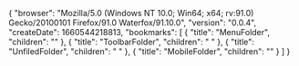 {
  "browser": "Mozilla/5.0 (Windows NT 10.0; Win64; x64; rv:91.0) Gecko/20100101 Firefox/91.0 Waterfox/91.10.0",
  "version": "0.0.4",
  "createDate": 1660544218813,
  "bookmarks": [
    {
      "title": "MenuFolder",
      "children": ""
    },
    {
      "title": "ToolbarFolder",
      "children": "         "
    },
    {
      "title": "UnfiledFolder",
      "children": "         "
    },
    {
      "title": "MobileFolder",
      "children": ""
    }
  ]
}

